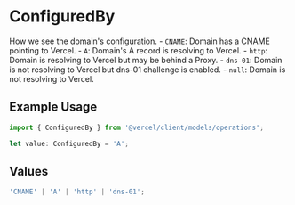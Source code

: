 # ConfiguredBy

How we see the domain's configuration. - `CNAME`: Domain has a CNAME pointing to Vercel. - `A`: Domain's A record is resolving to Vercel. - `http`: Domain is resolving to Vercel but may be behind a Proxy. - `dns-01`: Domain is not resolving to Vercel but dns-01 challenge is enabled. - `null`: Domain is not resolving to Vercel.

## Example Usage

```typescript
import { ConfiguredBy } from '@vercel/client/models/operations';

let value: ConfiguredBy = 'A';
```

## Values

```typescript
'CNAME' | 'A' | 'http' | 'dns-01';
```
